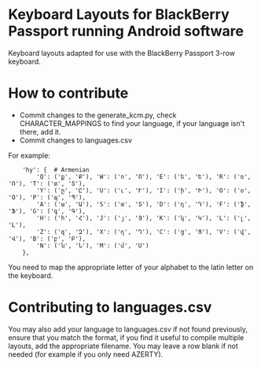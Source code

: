 # Keyboard Layouts for BlackBerry Passport running Android software
Keyboard layouts adapted for use with the BlackBerry Passport 3-row keyboard.

# How to contribute
* Commit changes to the generate_kcm.py, check CHARACTER_MAPPINGS to find your language, if your language isn't there, add it.
* Commit changes to languages.csv

For example:
```
    'hy': {  # Armenian
        'Q': ('ք', 'Ք'), 'W': ('ո', 'Ո'), 'E': ('ե', 'Ե'), 'R': ('ռ', 'Ռ'), 'T': ('տ', 'Տ'),
        'Y': ('ը', 'Ը'), 'U': ('ւ', 'Ւ'), 'I': ('ի', 'Ի'), 'O': ('օ', 'Օ'), 'P': ('պ', 'Պ'),
        'A': ('ա', 'Ա'), 'S': ('տ', 'Տ'), 'D': ('դ', 'Դ'), 'F': ('ֆ', 'Ֆ'), 'G': ('գ', 'Գ'),
        'H': ('հ', 'Հ'), 'J': ('յ', 'Յ'), 'K': ('կ', 'Կ'), 'L': ('լ', 'Լ'),
        'Z': ('զ', 'Զ'), 'X': ('ղ', 'Ղ'), 'C': ('ց', 'Ց'), 'V': ('վ', 'Վ'), 'B': ('բ', 'Բ'),
        'N': ('ն', 'Ն'), 'M': ('մ', 'Մ')
    },
```
You need to map the appropriate letter of your alphabet to the latin letter on the keyboard.

# Contributing to languages.csv
You may also add your language to languages.csv if not found previously, ensure that you match the format, if you find it useful to compile multiple layouts, add the appropriate filename. You may leave a row blank if not needed (for example if you only need AZERTY).

